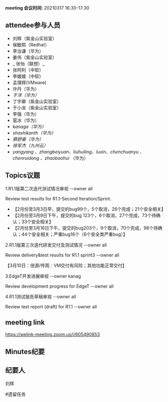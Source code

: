 **meeting 会议时间**: 20210317 16:30-17:30

## attendee参与人员
- 刘辉（紫金山实验室）
-  侯敏熙（Redhat） 
- 李治谦（华为） 
-   姜伟（紫金山实验室）  
- _ 张怡（联想）_ 
- 张阿利（中软）
- 李媛媛（中软）
- 孟璞辉(VMware) 
- 许丹（华为）
-  _于洋（华为）_   
-  丁宇卿（紫金山实验室）
- 于小龙（紫金山实验室）
-   李强（华为） 
-  扈冰（华为） 
-    _kanaga（华为）_  
-  _shashikanth（华为）_ 
-  _蔡舒豪（华为）_ 
-  _徐军杰（九州云）_ 
- _yangyang 、zhangbeiyuan、liuhuiling、luxin、chenchuanyu 、chenruidong 、zhaobaohui_   （华为）

## Topics议题

1.R1.1版第二次迭代测试情况审视 --owner all

Review test results for R1.1-Second Iteration/Sprint.


- 【2月份至3月3日早，提交的bug99个，5个取消，26个完成；21个安全相关】
- 【2月份至3月9日下午，提交的bug 123个，6个取消，27个完成，73个待确认；33个安全相关】
- 【2月份至3月16日下午，提交的bug203个，9个取消，70个完成，98个待确认；44个安全相关；严重bug16个（6个安全类严重bug）】


2.R1.1版第三次迭代研发交付及测试情况 --owner all

Review delivery&test results for R1.1 sprint3 --owner all

【3月10日：倍源/传雨：VM交付有风险；其他功能正常交付】

3.EdgeT开发进展审视 --owner kanag

Review development progress for EdgeT --owner all

4.R1.1测试报告草稿审视 --owner all

Review test report (draft) for R1.1 --owner all

## meeting link
https://welink-meeting.zoom.us/j/605490853

## Minutes纪要
## 纪要人
刘辉

#遗留任务

